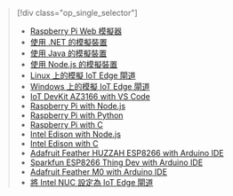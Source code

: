 > [!div class="op_single_selector"]
> * [Raspberry Pi Web 模擬器](../articles/iot-hub/iot-hub-raspberry-pi-web-simulator-get-started.md)   
> * [使用 .NET 的模擬裝置](../articles/iot-hub/iot-hub-csharp-csharp-getstarted.md)
> * [使用 Java 的模擬裝置](../articles/iot-hub/iot-hub-java-java-getstarted.md)
> * [使用 Node.js 的模擬裝置](../articles/iot-hub/iot-hub-node-node-getstarted.md)
> * [Linux 上的模擬 IoT Edge 閘道](../articles/iot-hub/iot-hub-linux-iot-edge-get-started.md)
> * [Windows 上的模擬 IoT Edge 閘道](../articles/iot-hub/iot-hub-windows-iot-edge-get-started.md)
> * [IoT DevKit AZ3166 with VS Code](../articles/iot-hub/iot-hub-arduino-iot-devkit-az3166-get-started.md)
> * [Raspberry Pi with Node.js](../articles/iot-hub/iot-hub-raspberry-pi-kit-node-get-started.md)
> * [Raspberry Pi with Python](../articles/iot-hub/iot-hub-raspberry-pi-kit-python-get-started.md)
> * [Raspberry Pi with C](../articles/iot-hub/iot-hub-raspberry-pi-kit-c-get-started.md)
> * [Intel Edison with Node.js](../articles/iot-hub/iot-hub-intel-edison-kit-node-get-started.md)
> * [Intel Edison with C](../articles/iot-hub/iot-hub-intel-edison-kit-c-get-started.md)
> * [Adafruit Feather HUZZAH ESP8266 with Arduino IDE](../articles/iot-hub/iot-hub-arduino-huzzah-esp8266-get-started.md)
> * [Sparkfun ESP8266 Thing Dev with Arduino IDE](../articles/iot-hub/iot-hub-sparkfun-esp8266-thing-dev-get-started.md)
> * [Adafruit Feather M0 with Arduino IDE](../articles/iot-hub/iot-hub-adafruit-feather-m0-wifi-kit-arduino-get-started.md)
> * [將 Intel NUC 設定為 IoT Edge 閘道](../articles/iot-hub/iot-hub-gateway-kit-c-lesson1-set-up-nuc.md)